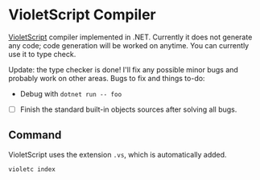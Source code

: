 # VioletScript Compiler

[VioletScript](https://violetscript.github.io) compiler implemented in .NET. Currently it does not generate any code; code generation will be worked on anytime. You can currently use it to type check.

Update: the type checker is done! I'll fix any possible minor bugs and probably work on other areas. Bugs to fix and things to-do:

- Debug with `dotnet run -- foo`
- [ ] Finish the standard built-in objects sources after solving all bugs.

## Command

VioletScript uses the extension `.vs`, which is automatically added.

```
violetc index
```